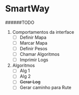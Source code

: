 # SmartWay
######TODO
1. Comportamentos da interface
   - [ ] Definir Mapa
   - [ ] Marcar Mapa
   - [ ] Definir Pesos
   - [ ] Chamar Algoritmos
   - [ ] Imprimir Logs
2. Algoritmos
   - [ ] Alg 1
   - [ ] Alg 2
   - [ ] ~~Gerar Log~~
   - [ ] Gerar caminho para Rute
